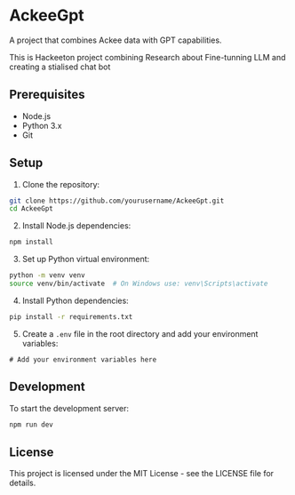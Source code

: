 # AckeeGpt

A project that combines Ackee data with GPT capabilities.

This is Hackeeton project combining Research about Fine-tunning LLM and creating a stialised chat bot

## Prerequisites

- Node.js
- Python 3.x
- Git

## Setup

1. Clone the repository:
```bash
git clone https://github.com/yourusername/AckeeGpt.git
cd AckeeGpt
```

2. Install Node.js dependencies:
```bash
npm install
```

3. Set up Python virtual environment:
```bash
python -m venv venv
source venv/bin/activate  # On Windows use: venv\Scripts\activate
```

4. Install Python dependencies:
```bash
pip install -r requirements.txt
```

5. Create a `.env` file in the root directory and add your environment variables:
```env
# Add your environment variables here
```

## Development

To start the development server:
```bash
npm run dev
```

## License

This project is licensed under the MIT License - see the LICENSE file for details. 